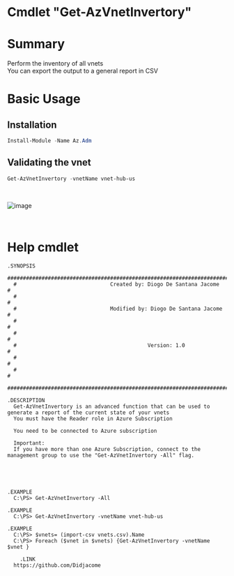 # Cmdlet "Get-AzVnetInvertory"

# Summary
Perform the inventory of all vnets <br>
You can export the output to a general report in CSV

# Basic Usage
## Installation

```powershell
Install-Module -Name Az.Adm
```
## Validating the vnet
```powershell
Get-AzVnetInvertory -vnetName vnet-hub-us
```
<br>

![image](https://github.com/Didjacome/Modules.Azure/assets/83463639/6fb43bc4-2e91-4a53-9b29-07d4ae20d741)


<br>

# Help cmdlet




      
    .SYNOPSIS
      #################################################################################################################
      #                              Created by: Diogo De Santana Jacome                                              #
      #                                                                                                               #
      #                              Modified by: Diogo De Santana Jacome                                             #
      #                                                                                                               #
      #                                                                                                               #
      #                                          Version: 1.0                                                         #
      #                                                                                                               #
      #                                                                                                               #
      #################################################################################################################   
    
    .DESCRIPTION
      Get-AzVnetInvertory is an advanced function that can be used to generate a report of the current state of your vnets
      You must have the Reader role in Azure Subscription

      You need to be connected to Azure subscription 

      Important:
      If you have more than one Azure Subscription, connect to the management group to use the "Get-AzVnetInvertory -All" flag.




    
    .EXAMPLE
      C:\PS> Get-AzVnetInvertory -All
				
    .EXAMPLE
      C:\PS> Get-AzVnetInvertory -vnetName vnet-hub-us

    .EXAMPLE
      C:\PS> $vnets= (import-csv vnets.csv).Name
      C:\PS> Foreach ($vnet in $vnets) {Get-AzVnetInvertory -vnetName $vnet }
    
		.LINK 
      https://github.com/Didjacome
